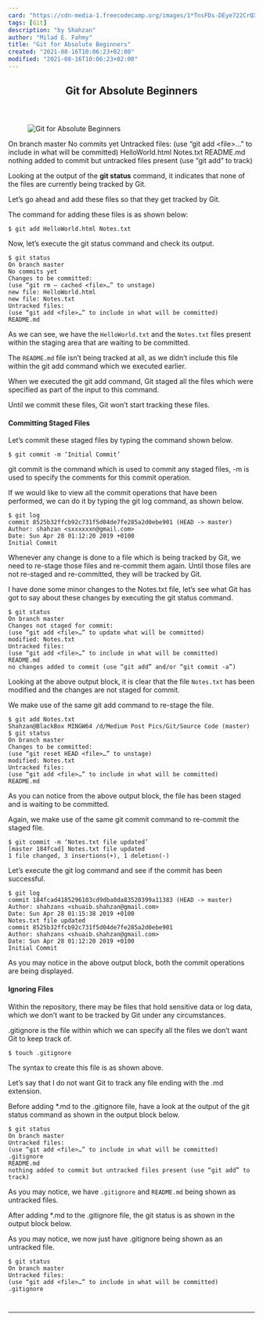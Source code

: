 ```yaml
---
card: "https://cdn-media-1.freecodecamp.org/images/1*TnsFDs-DEye722CrQXjv8w.png"
tags: [Git]
description: "by Shahzan"
author: "Milad E. Fahmy"
title: "Git for Absolute Beginners"
created: "2021-08-16T10:06:23+02:00"
modified: "2021-08-16T10:06:23+02:00"
---
```

<div class="site-wrapper">
<main id="site-main" class="site-main outer">
<div class="inner">
<article class="post-full post tag-git tag-programming tag-web-development tag-version-control tag-tech ">
<header class="post-full-header">
<h1 class="post-full-title">Git for Absolute Beginners</h1>
</header>
<figure class="post-full-image">
<picture>
<source media="(max-width: 700px)" sizes="1px" srcset="data:image/gif;base64,R0lGODlhAQABAIAAAAAAAP///yH5BAEAAAAALAAAAAABAAEAAAIBRAA7 1w">
<source media="(min-width: 701px)" sizes="(max-width: 800px) 400px,
(max-width: 1170px) 700px,
1400px" srcset="https://cdn-media-1.freecodecamp.org/images/1*TnsFDs-DEye722CrQXjv8w.png 300w,
https://cdn-media-1.freecodecamp.org/images/1*TnsFDs-DEye722CrQXjv8w.png 600w,
https://cdn-media-1.freecodecamp.org/images/1*TnsFDs-DEye722CrQXjv8w.png 1000w,
https://cdn-media-1.freecodecamp.org/images/1*TnsFDs-DEye722CrQXjv8w.png 2000w">
<img onerror="this.style.display='none'" src="https://cdn-media-1.freecodecamp.org/images/1*TnsFDs-DEye722CrQXjv8w.png" alt="Git for Absolute Beginners">
</picture>
</figure>
<section class="post-full-content">
<div class="post-content medium-migrated-article">
On branch master
No commits yet
Untracked files:
(use “git add &lt;file&gt;…” to include in what will be committed)
HelloWorld.html
Notes.txt
README.md
nothing added to commit but untracked files present (use “git add” to track)</code></pre><p>Looking at the output of the <strong>git status</strong> command, it indicates that none of the files are currently being tracked by Git.</p><p>Let’s go ahead and add these files so that they get tracked by Git.</p><p>The command for adding these files is as shown below:</p><pre><code class="language-bash">$ git add HelloWorld.html Notes.txt</code></pre><p>Now, let’s execute the git status command and check its output.</p><pre><code class="language-bash">$ git status
On branch master
No commits yet
Changes to be committed:
(use “git rm — cached &lt;file&gt;…” to unstage)
new file: HelloWorld.html
new file: Notes.txt
Untracked files:
(use “git add &lt;file&gt;…” to include in what will be committed)
README.md</code></pre><p>As we can see, we have the <code>HelloWorld.txt</code> and the <code>Notes.txt</code> files present within the staging area that are waiting to be committed.</p><p>The <code>README.md</code> file isn’t being tracked at all, as we didn’t include this file within the git add command which we executed earlier.</p><p>When we executed the git add command, Git staged all the files which were specified as part of the input to this command.</p><p>Until we commit these files, Git won’t start tracking these files.</p><h4 id="committing-staged-files">Committing Staged Files</h4><p>Let’s commit these staged files by typing the command shown below.</p><pre><code class="language-bash">$ git commit -m ‘Initial Commit’</code></pre><p>git commit is the command which is used to commit any staged files, -m is used to specify the comments for this commit operation.</p><p>If we would like to view all the commit operations that have been performed, we can do it by typing the git log command, as shown below.</p><pre><code class="language-bash">$ git log
commit 8525b32ffcb92c731f5d04de7fe285a2d0ebe901 (HEAD -&gt; master)
Author: shahzan &lt;sxxxxxxn@gmail.com&gt;
Date: Sun Apr 28 01:12:20 2019 +0100
Initial Commit</code></pre><p>Whenever any change is done to a file which is being tracked by Git, we need to re-stage those files and re-commit them again. Until those files are not re-staged and re-committed, they will be tracked by Git.</p><p>I have done some minor changes to the Notes.txt file, let’s see what Git has got to say about these changes by executing the git status command.</p><pre><code class="language-bash">$ git status
On branch master
Changes not staged for commit:
(use “git add &lt;file&gt;…” to update what will be committed)
modified: Notes.txt
Untracked files:
(use “git add &lt;file&gt;…” to include in what will be committed)
README.md
no changes added to commit (use “git add” and/or “git commit -a”)</code></pre><p>Looking at the above output block, it is clear that the file <code>Notes.txt</code> has been modified and the changes are not staged for commit.</p><p>We make use of the same git add command to re-stage the file.</p><pre><code class="language-bash">$ git add Notes.txt
Shahzan@BlackBox MINGW64 /d/Medium Post Pics/Git/Source Code (master)
$ git status
On branch master
Changes to be committed:
(use “git reset HEAD &lt;file&gt;…” to unstage)
modified: Notes.txt
Untracked files:
(use “git add &lt;file&gt;…” to include in what will be committed)
README.md</code></pre><p>As you can notice from the above output block, the file has been staged and is waiting to be committed.</p><p>Again, we make use of the same git commit command to re-commit the staged file.</p><pre><code class="language-bash">$ git commit -m ‘Notes.txt file updated’
[master 184fcad] Notes.txt file updated
1 file changed, 3 insertions(+), 1 deletion(-)</code></pre><p>Let’s execute the git log command and see if the commit has been successful.</p><pre><code class="language-bash">$ git log
commit 184fcad4185296103cd9dba0da83520399a11383 (HEAD -&gt; master)
Author: shahzans &lt;shuaib.shahzan@gmail.com&gt;
Date: Sun Apr 28 01:15:38 2019 +0100
Notes.txt file updated
commit 8525b32ffcb92c731f5d04de7fe285a2d0ebe901
Author: shahzans &lt;shuaib.shahzan@gmail.com&gt;
Date: Sun Apr 28 01:12:20 2019 +0100
Initial Commit</code></pre><p>As you may notice in the above output block, both the commit operations are being displayed.</p><h4 id="ignoring-files">Ignoring Files</h4><p>Within the repository, there may be files that hold sensitive data or log data, which we don’t want to be tracked by Git under any circumstances.</p><p>.gitignore is the file within which we can specify all the files we don’t want Git to keep track of.</p><pre><code class="language-bash">$ touch .gitignore</code></pre><p>The syntax to create this file is as shown above.</p><p>Let’s say that I do not want Git to track any file ending with the .md extension.</p><p>Before adding *.md to the .gitignore file, have a look at the output of the git status command as shown in the output block below.</p><pre><code class="language-bash">$ git status
On branch master
Untracked files:
(use “git add &lt;file&gt;…” to include in what will be committed)
.gitignore
README.md
nothing added to commit but untracked files present (use “git add” to track)</code></pre><p>As you may notice, we have <code>.gitignore</code> and <code>README.md</code> being shown as untracked files.</p><p>After adding *.md to the .gitignore file, the git status is as shown in the output block below.</p><p>As you may notice, we now just have .gitignore being shown as an untracked file.</p><pre><code class="language-bash">$ git status
On branch master
Untracked files:
(use “git add &lt;file&gt;…” to include in what will be committed)
.gitignore
</div>
<hr>
</section>
</article>
</div>
</main>
</div>
<!-- Google Tag Manager (noscript) -->
<!-- End Google Tag Manager (noscript) -->
